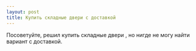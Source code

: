 ```yaml
---
layout: post 
title: Купить складные двери с доставкой 
--- 
```

Посоветуйте, решил купить складные двери , но нигде не могу найти вариант с доставкой.